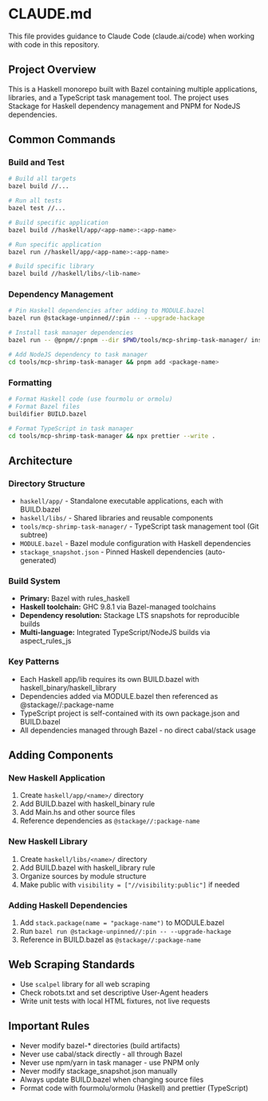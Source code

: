# CLAUDE.md

This file provides guidance to Claude Code (claude.ai/code) when working with code in this repository.

## Project Overview

This is a Haskell monorepo built with Bazel containing multiple applications, libraries, and a TypeScript task management tool. The project uses Stackage for Haskell dependency management and PNPM for NodeJS dependencies.

## Common Commands

### Build and Test
```bash
# Build all targets
bazel build //...

# Run all tests
bazel test //...

# Build specific application
bazel build //haskell/app/<app-name>:<app-name>

# Run specific application
bazel run //haskell/app/<app-name>:<app-name>

# Build specific library
bazel build //haskell/libs/<lib-name>
```

### Dependency Management
```bash
# Pin Haskell dependencies after adding to MODULE.bazel
bazel run @stackage-unpinned//:pin -- --upgrade-hackage

# Install task manager dependencies
bazel run -- @pnpm//:pnpm --dir $PWD/tools/mcp-shrimp-task-manager/ install

# Add NodeJS dependency to task manager
cd tools/mcp-shrimp-task-manager && pnpm add <package-name>
```

### Formatting
```bash
# Format Haskell code (use fourmolu or ormolu)
# Format Bazel files
buildifier BUILD.bazel

# Format TypeScript in task manager
cd tools/mcp-shrimp-task-manager && npx prettier --write .
```

## Architecture

### Directory Structure
- `haskell/app/` - Standalone executable applications, each with BUILD.bazel
- `haskell/libs/` - Shared libraries and reusable components
- `tools/mcp-shrimp-task-manager/` - TypeScript task management tool (Git subtree)
- `MODULE.bazel` - Bazel module configuration with Haskell dependencies
- `stackage_snapshot.json` - Pinned Haskell dependencies (auto-generated)

### Build System
- **Primary:** Bazel with rules_haskell
- **Haskell toolchain:** GHC 9.8.1 via Bazel-managed toolchains
- **Dependency resolution:** Stackage LTS snapshots for reproducible builds
- **Multi-language:** Integrated TypeScript/NodeJS builds via aspect_rules_js

### Key Patterns
- Each Haskell app/lib requires its own BUILD.bazel with haskell_binary/haskell_library
- Dependencies added via MODULE.bazel then referenced as @stackage//:package-name
- TypeScript project is self-contained with its own package.json and BUILD.bazel
- All dependencies managed through Bazel - no direct cabal/stack usage

## Adding Components

### New Haskell Application
1. Create `haskell/app/<name>/` directory
2. Add BUILD.bazel with haskell_binary rule
3. Add Main.hs and other source files
4. Reference dependencies as `@stackage//:package-name`

### New Haskell Library  
1. Create `haskell/libs/<name>/` directory
2. Add BUILD.bazel with haskell_library rule
3. Organize sources by module structure
4. Make public with `visibility = ["//visibility:public"]` if needed

### Adding Haskell Dependencies
1. Add `stack.package(name = "package-name")` to MODULE.bazel
2. Run `bazel run @stackage-unpinned//:pin -- --upgrade-hackage`
3. Reference in BUILD.bazel as `@stackage//:package-name`

## Web Scraping Standards
- Use `scalpel` library for all web scraping
- Check robots.txt and set descriptive User-Agent headers  
- Write unit tests with local HTML fixtures, not live requests

## Important Rules
- Never modify bazel-* directories (build artifacts)
- Never use cabal/stack directly - all through Bazel
- Never use npm/yarn in task manager - use PNPM only
- Never modify stackage_snapshot.json manually
- Always update BUILD.bazel when changing source files
- Format code with fourmolu/ormolu (Haskell) and prettier (TypeScript)